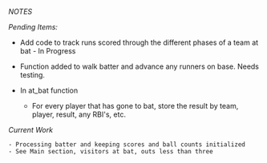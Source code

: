 *NOTES*

_Pending Items:_

   - Add code to track runs scored through the different phases of a team at bat - In Progress

   - Function added to walk batter and advance any runners on base. Needs testing.

   - In at_bat function
      - For every player that has gone to bat, store the result by team, player, result, any RBI's, etc.

_Current Work_

    - Processing batter and keeping scores and ball counts initialized
    - See Main section, visitors at bat, outs less than three
